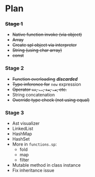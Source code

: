 # Plan

### ~~Stage 1~~

* ~~Native function invoke (via object)~~
* ~~Array~~
* ~~Create spl object via interpreter~~
* ~~String (using char array)~~
* ~~const~~

### Stage 2

* ~~Function overloading~~   _**discarded**_
* ~~Type inference for~~ `new` expression
* ~~Operator `++`, `--`, `+=`, `-=`, etc.~~
* String concatenation
* ~~Override type check (not using equal)~~

### Stage 3

* Ast visualizer
* LinkedList
* HashMap
* HashSet
* More in `functions.sp`:
    * fold
    * map
    * filter
* Mutable method in class instance
* Fix inheritance issue
